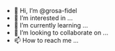 - 👋 Hi, I’m @grosa-fidel
- 👀 I’m interested in ...
- 🌱 I’m currently learning ...
- 💞️ I’m looking to collaborate on ...
- 📫 How to reach me ...

<!---
grosa-fidel/grosa-fidel is a ✨ special ✨ repository because its `README.md` (this file) appears on your GitHub profile.
You can click the Preview link to take a look at your changes.
--->
